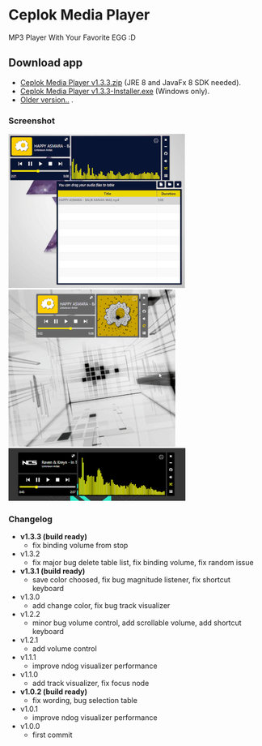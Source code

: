 # Ceplok Media Player
 MP3 Player With Your Favorite EGG :D

## Download app
  - [Ceplok Media Player v1.3.3.zip](https://github.com/rizalmf/Ceplok-Player/raw/filerepo/out/Ceplok%20Media%20PlayerV1.3.3.zip) (JRE 8 and JavaFx 8 SDK needed).
  - [Ceplok Media Player v1.3.3-Installer.exe](https://github.com/rizalmf/Ceplok-Player/raw/filerepo/out/Ceplok%20Media%20PlayerV1.3.3-Installer.exe) (Windows only).
  - [Older version..](https://github.com/rizalmf/Ceplok-Player/tree/filerepo/out) .

### Screenshot
![1](1.gif)
![3](3.gif)
![2](2.gif)

### Changelog
- **v1.3.3 (build ready)**
   - fix binding volume from stop
- v1.3.2
   - fix major bug delete table list, fix binding volume, fix random issue
- **v1.3.1 (build ready)**
   - save color choosed, fix bug magnitude listener, fix shortcut keyboard
- v1.3.0
   - add change color, fix bug track visualizer
- v1.2.2
   - minor bug volume control, add scrollable volume, add shortcut keyboard
- v1.2.1
   - add volume control
- v1.1.1
   - improve ndog visualizer performance
- v1.1.0
   - add track visualizer, fix focus node
- **v1.0.2 (build ready)**
   - fix wording, bug selection table
- v1.0.1
   - improve ndog visualizer performance
- v1.0.0
   - first commit

